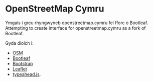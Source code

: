 OpenStreetMap Cymru
========

Ymgais i greu rhyngwyneb openstreetmap.cymru fel fforc o Bootleaf.
Attempting to create interface for openstreetmap.cymru as a fork of Bootleaf.


Gyda diolch i:
* [OSM](http://osm.org)
* [Bootleaf](http://bmcbride.github.io/bootleaf/)
* [Bootstrap](http://getbootstrap.com/)
* [Leaflet](http://leafletjs.com/)
* [typeahead.js](http://twitter.github.io/typeahead.js/).


